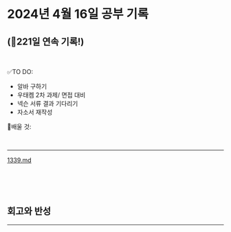# 2024년 4월 16일 공부 기록 
## (🚀221일 연속 기록!)

<br>

✅TO DO: 

- 알바 구하기
- 우태켐 2차 과제/ 면접 대비
- 넥슨 서류 결과 기다리기
- 자소서 재작성


💭배울 것:


<br>

---


[1339.md](..%2F..%2F..%2FAlgorithm%2FSolvedProblem%2F%EA%B7%B8%EB%A6%AC%EB%94%94%2F1339%2F1339.md)

<br><br><br>





## 회고와 반성

---


